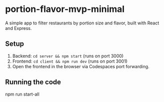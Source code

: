 # portion-flavor-mvp-minimal 

A simple app to filter restaurants by portion size and flavor, built with React and Express.

## Setup
1. Backend: `cd server && npm start` (runs on port 3000)
2. Frontend: `cd client && npm run dev` (runs on port 3001)
3. Open the frontend in the browser via Codespaces port forwarding.

## Running the code
npm run start-all
